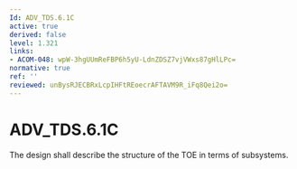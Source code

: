 ```yaml
---
Id: ADV_TDS.6.1C
active: true
derived: false
level: 1.321
links:
- ACOM-048: wpW-3hgUUmReFBP6h5yU-LdnZDSZ7vjVWxs87gHlLPc=
normative: true
ref: ''
reviewed: unBysRJECBRxLcpIHFtREoecrAFTAVM9R_iFq8Qei2o=
---
```


# ADV_TDS.6.1C

The design shall describe the structure of the TOE in terms of subsystems.